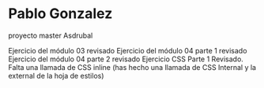 # Pablo Gonzalez
proyecto master Asdrubal

Ejercicio del módulo 03 revisado
Ejercicio del módulo 04 parte 1 revisado
Ejercicio del módulo 04 parte 2 revisado
Ejercicio CSS Parte 1 Revisado. Falta una llamada de CSS inline (has hecho una llamada de CSS Internal y la external de la hoja de estilos)
